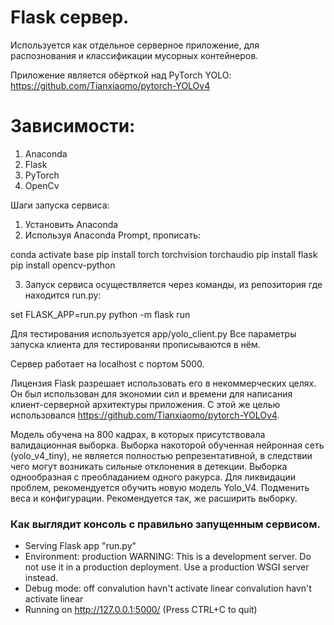 # Flask сервер.
Используется как отдельное серверное приложение, для распознования и классификации мусорных контейнеров.

Приложение является обёрткой над PyTorch YOLO: https://github.com/Tianxiaomo/pytorch-YOLOv4

# Зависимости:
1) Anaconda
2) Flask
3) PyTorch
4) OpenCv

Шаги запуска сервиса:
1) Установить Anaconda
2) Используя Anaconda Prompt, прописать:

conda activate base
pip install torch torchvision torchaudio
pip install flask
pip install opencv-python

3) Запуск сервиса осуществляется через команды, из репозитория где находится run.py:

set FLASK_APP=run.py
python -m flask run

Для тестирования используется app/yolo_client.py
Все параметры запуска клиента для тестированяи прописываются в нём.

Сервер работает на localhost с портом 5000.

Лицензия Flask разрешает использовать его в некоммерческих целях. Он был использован для экономии сил и времени для написания 
клиент-серверной архитектуры приложения. С этой же целью использовался https://github.com/Tianxiaomo/pytorch-YOLOv4.

Модель обучена на 800 кадрах, в которых присутствовала валидационная выборка.
Выборка накоторой обученная нейронная сеть (yolo_v4_tiny), не является полностью репрезентативной, в следствии чего
могут возникать сильные отклонения в детекции. Выборка однообразная с преобладанием одного ракурса.
Для ликвидации проблем, рекомендуется обучить новую модель Yolo_V4. 
Подменить веса и конфигурации. Рекомендуется так, же расширить выборку. 

### Как выглядит консоль с правильно запущенным сервисом.
 * Serving Flask app "run.py"
 * Environment: production
   WARNING: This is a development server. Do not use it in a production deployment.
   Use a production WSGI server instead.
 * Debug mode: off
convalution havn't activate linear
convalution havn't activate linear
 * Running on http://127.0.0.1:5000/ (Press CTRL+C to quit)

